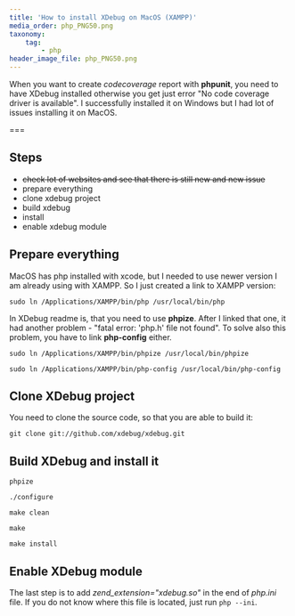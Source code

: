 ```yaml
---
title: 'How to install XDebug on MacOS (XAMPP)'
media_order: php_PNG50.png
taxonomy:
    tag:
        - php
header_image_file: php_PNG50.png
---
```


When you want to create *codecoverage* report with **phpunit**, you need to have XDebug installed otherwise you get just error "No code coverage driver is available". I successfully installed it on Windows but I had lot of issues installing it on MacOS.

===

## Steps

* ~~check lot of websites and see that there is still new and new issue~~
* prepare everything
* clone xdebug project
* build xdebug
* install
* enable xdebug module

## Prepare everything

MacOS has php installed with xcode, but I needed to use newer version I am already using with XAMPP. So I just created a link to XAMPP version:

```shell
sudo ln /Applications/XAMPP/bin/php /usr/local/bin/php
```

In XDebug readme is, that you need to use **phpize**. After I linked that one, it had another problem - "fatal error: 'php.h' file not found". To solve also this problem, you have to link **php-config** either.

```shell
sudo ln /Applications/XAMPP/bin/phpize /usr/local/bin/phpize

sudo ln /Applications/XAMPP/bin/php-config /usr/local/bin/php-config
```

## Clone XDebug project

You need to clone the source code, so that you are able to build it:

```shell
git clone git://github.com/xdebug/xdebug.git
```

## Build XDebug and install it

```shell
phpize

./configure

make clean

make

make install
```
## Enable XDebug module

The last step is to add *zend_extension="xdebug.so"* in the end of *php.ini* file. If you do not know where this file is located, just run `php --ini`.
